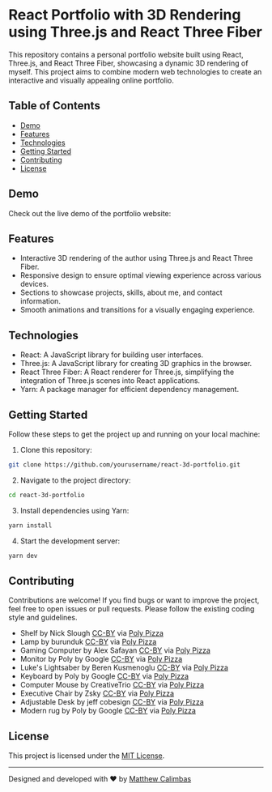 # React Portfolio with 3D Rendering using Three.js and React Three Fiber

This repository contains a personal portfolio website built using React, Three.js, and React Three Fiber, showcasing a dynamic 3D rendering of myself. This project aims to combine modern web technologies to create an interactive and visually appealing online portfolio.

## Table of Contents

- [Demo](#demo)
- [Features](#features)
- [Technologies](#technologies)
- [Getting Started](#getting-started)
- [Contributing](#contributing)
- [License](#license)

## Demo

Check out the live demo of the portfolio website:

## Features

- Interactive 3D rendering of the author using Three.js and React Three Fiber.
- Responsive design to ensure optimal viewing experience across various devices.
- Sections to showcase projects, skills, about me, and contact information.
- Smooth animations and transitions for a visually engaging experience.

## Technologies

- React: A JavaScript library for building user interfaces.
- Three.js: A JavaScript library for creating 3D graphics in the browser.
- React Three Fiber: A React renderer for Three.js, simplifying the integration of Three.js scenes into React applications.
- Yarn: A package manager for efficient dependency management.

## Getting Started

Follow these steps to get the project up and running on your local machine:

1. Clone this repository:

```bash
git clone https://github.com/yourusername/react-3d-portfolio.git
```

2. Navigate to the project directory:

```bash
cd react-3d-portfolio
```

3. Install dependencies using Yarn:

```bash
yarn install
```

4. Start the development server:

```bash
yarn dev
```

## Contributing

Contributions are welcome! If you find bugs or want to improve the project, feel free to open issues or pull requests. Please follow the existing coding style and guidelines.

- Shelf by Nick Slough [CC-BY](https://creativecommons.org/licenses/by/3.0/) via [Poly Pizza](https://poly.pizza/m/Wtd7rX7DGl)
- Lamp by burunduk [CC-BY](https://creativecommons.org/licenses/by/3.0/) via [Poly Pizza](https://poly.pizza/m/OQ2HurCvOz)
- Gaming Computer by Alex Safayan [CC-BY](https://creativecommons.org/licenses/by/3.0/) via [Poly Pizza](https://poly.pizza/m/5cN7W4ufoII)
- Monitor by Poly by Google [CC-BY](https://creativecommons.org/licenses/by/3.0/) via [Poly Pizza](https://poly.pizza/m/e8cELDeDuTr)
- Luke's Lightsaber by Beren Kusmenoglu [CC-BY](https://creativecommons.org/licenses/by/3.0/) via [Poly Pizza](https://poly.pizza/m/36AnCHRQmia)
- Keyboard by Poly by Google [CC-BY](https://creativecommons.org/licenses/by/3.0/) via [Poly Pizza](https://poly.pizza/m/3oFfQCSsUmQ)
- Computer Mouse by CreativeTrio [CC-BY](https://creativecommons.org/licenses/by/3.0/) via [Poly Pizza](https://poly.pizza/m/V2Ebx3pvo4)
- Executive Chair by Zsky [CC-BY](https://creativecommons.org/licenses/by/3.0/) via [Poly Pizza](https://poly.pizza/m/hW11P9DDXa)
- Adjustable Desk by jeff cobesign [CC-BY](https://creativecommons.org/licenses/by/3.0/) via [Poly Pizza](https://poly.pizza/m/7Z0bva7ec1s)
- Modern rug by Poly by Google [CC-BY](https://creativecommons.org/licenses/by/3.0/) via [Poly Pizza](https://poly.pizza/m/6acMdZwnCkQ)


## License

This project is licensed under the [MIT License](LICENSE).

---

Designed and developed with ❤️ by [Matthew Calimbas](https://www.mattcalimbas.com)